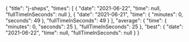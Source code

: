 {
  "title": "j-sheps",
  "times": [
    {
      "date": "2021-06-22",
      "time": null,
      "fullTimeInSeconds": null
    },
    {
      "date": "2021-06-21",
      "time": {
        "minutes": 0,
        "seconds": 49
      },
      "fullTimeInSeconds": 49
    }
  ],
  "average": {
    "time": {
      "minutes": 0,
      "seconds": 25
    },
    "fullTimeInSeconds": 25
  },
  "best": {
    "date": "2021-06-22",
    "time": null,
    "fullTimeInSeconds": null
  }
}